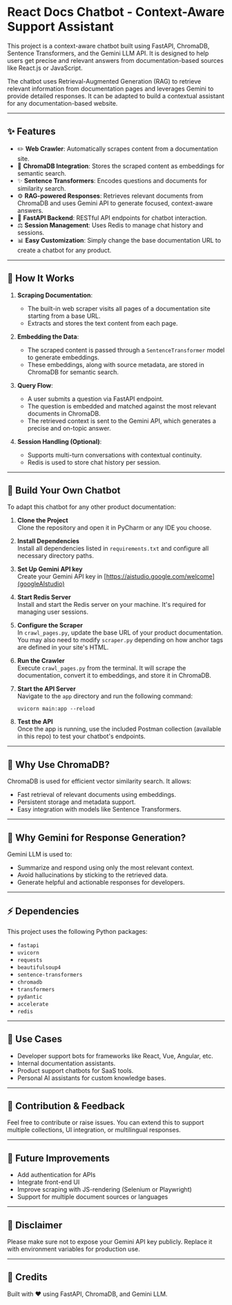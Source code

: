 # React Docs Chatbot - Context-Aware Support Assistant

This project is a context-aware chatbot built using FastAPI, ChromaDB, Sentence Transformers, and the Gemini LLM API. It is designed to help users get precise and relevant answers from documentation-based sources like React.js or JavaScript.

The chatbot uses Retrieval-Augmented Generation (RAG) to retrieve relevant information from documentation pages and leverages Gemini to provide detailed responses. It can be adapted to build a contextual assistant for any documentation-based website.

---

## ✨ Features

- ✏️ **Web Crawler**: Automatically scrapes content from a documentation site.
- 🔗 **ChromaDB Integration**: Stores the scraped content as embeddings for semantic search.
- ✨ **Sentence Transformers**: Encodes questions and documents for similarity search.
- ⚙️ **RAG-powered Responses**: Retrieves relevant documents from ChromaDB and uses Gemini API to generate focused, context-aware answers.
- 💬 **FastAPI Backend**: RESTful API endpoints for chatbot interaction.
- ⚖️ **Session Management**: Uses Redis to manage chat history and sessions.
- 📊 **Easy Customization**: Simply change the base documentation URL to create a chatbot for any product.

---

## 🚀 How It Works

1. **Scraping Documentation**:
   - The built-in web scraper visits all pages of a documentation site starting from a base URL.
   - Extracts and stores the text content from each page.

2. **Embedding the Data**:
   - The scraped content is passed through a `SentenceTransformer` model to generate embeddings.
   - These embeddings, along with source metadata, are stored in ChromaDB for semantic search.

3. **Query Flow**:
   - A user submits a question via FastAPI endpoint.
   - The question is embedded and matched against the most relevant documents in ChromaDB.
   - The retrieved context is sent to the Gemini API, which generates a precise and on-topic answer.

4. **Session Handling (Optional)**:
   - Supports multi-turn conversations with contextual continuity.
   - Redis is used to store chat history per session.

---

## 🚀 Build Your Own Chatbot

To adapt this chatbot for any other product documentation:

1. **Clone the Project**  
   Clone the repository and open it in PyCharm or any IDE you choose.

2. **Install Dependencies**  
   Install all dependencies listed in `requirements.txt` and configure all necessary directory paths.

3. **Set Up Gemini API key**  
   Create your Gemini API key in [https://aistudio.google.com/welcome](googleAIstudio)

4. **Start Redis Server**  
   Install and start the Redis server on your machine. It's required for managing user sessions.

5. **Configure the Scraper**  
   In `crawl_pages.py`, update the base URL of your product documentation.  
   You may also need to modify `scraper.py` depending on how anchor tags are defined in your site's HTML.

6. **Run the Crawler**  
   Execute `crawl_pages.py` from the terminal. It will scrape the documentation, convert it to embeddings, and store it in ChromaDB.

7. **Start the API Server**  
   Navigate to the `app` directory and run the following command:  
   ```
   uvicorn main:app --reload
   ```

8. **Test the API**  
   Once the app is running, use the included Postman collection (available in this repo) to test your chatbot's endpoints.

---

## 🤝 Why Use ChromaDB?

ChromaDB is used for efficient vector similarity search. It allows:

- Fast retrieval of relevant documents using embeddings.
- Persistent storage and metadata support.
- Easy integration with models like Sentence Transformers.

---

## 🚀 Why Gemini for Response Generation?

Gemini LLM is used to:

- Summarize and respond using only the most relevant context.
- Avoid hallucinations by sticking to the retrieved data.
- Generate helpful and actionable responses for developers.

---

## ⚡ Dependencies

This project uses the following Python packages:

- `fastapi`
- `uvicorn`
- `requests`
- `beautifulsoup4`
- `sentence-transformers`
- `chromadb`
- `transformers`
- `pydantic`
- `accelerate`
- `redis`

---

## 🚀 Use Cases

- Developer support bots for frameworks like React, Vue, Angular, etc.
- Internal documentation assistants.
- Product support chatbots for SaaS tools.
- Personal AI assistants for custom knowledge bases.

---

## 🙏 Contribution & Feedback

Feel free to contribute or raise issues. You can extend this to support multiple collections, UI integration, or multilingual responses.

---

## 📅 Future Improvements

- Add authentication for APIs
- Integrate front-end UI
- Improve scraping with JS-rendering (Selenium or Playwright)
- Support for multiple document sources or languages

---

## 🚫 Disclaimer

Please make sure not to expose your Gemini API key publicly. Replace it with environment variables for production use.

---

## 📍 Credits

Built with ❤️ using FastAPI, ChromaDB, and Gemini LLM.
